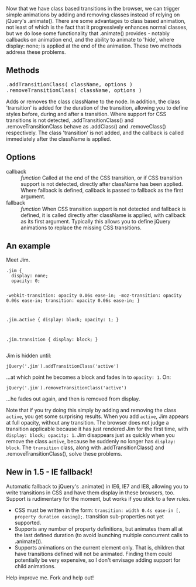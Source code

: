 <p>Now that we have class based transitions in the browser, we can trigger simple animations by adding and removing classes instead of relying on jQuery's .animate().
There are some advantages to class based animation, not least of which is the fact that it progressively enhances normal classes, but we do lose some functionality that .animate() provides - notably callbacks on animation end, and the ability to animate to 'hide', where display: none; is applied at the end of the animation.
These two methods address these problems.</p>

<h2>Methods</h2>
<pre>.addTransitionClass( className, options )
.removeTransitionClass( className, options )</pre>

<p>Adds or removes the class className to the node. In addition, the class 'transition' is added for the duration of the transition, allowing you to define styles before, during and after a transition.
Where support for CSS transitions is not detected, .addTransitionClass() and .removeTransitionClass behave as .addClass() and .removeClass() respectively.
The class 'transition' is not added, and the callback is called immediately after the className is applied.</p>

<h2>Options</h2>
<dl>
	<dt>callback</dt><dd><i>function</i> Called at the end of the CSS transition, or if CSS transition support is not detected, directly after className has been applied. Where fallback is defined, callback is passed to fallback as the first argument.<dd>
	<dt>fallback</dt><dd><i>function</i> When CSS transition support is not detected and fallback is defined, it is called directly after className is applied, with callback as its first argument. Typically this allows you to define jQuery animations to replace the missing CSS transitions.<dd>
</dl>

<h2>An example</h2>
<p>Meet Jim.</p>
<pre><code>.jim {
  display: none;
  opacity: 0;
  
  -webkit-transition: opacity 0.06s ease-in;
     -moz-transition: opacity 0.06s ease-in;
          transition: opacity 0.06s ease-in;
}

.jim.active {
  display: block;
  opacity: 1;
}

.jim.transition {
  display: block;
}</code></pre>
<p>Jim is hidden until:</p>
<pre><code>jQuery('.jim').addTransitionClass('active')</code></pre>
<p>...at which point he becomes a block and fades in to <code>opacity: 1</code>. On:</p>
<pre><code>jQuery('.jim').removeTransitionClass('active')</code></pre>
<p>...he fades out again, and then is removed from display.</p>
<p>Note that if you try doing this simply by adding and removing the class <code>active</code>, you get some surprising results. When you add <code>active</code>, Jim appears at full opacity, without any transition. The browser does not judge a transition applicable because it has just rendered Jim for the first time, with <code>display: block; opacity: 1</code>. Jim disappears just as quickly when you remove the class <code>active</code>, because he suddenly no longer has <code>display: block</code>. The <code>transition</code> class, along with .addTransitionClass() and .removeTransitionClass(), solve these problems.</p>

<h2>New in 1.5 - IE fallback!</h2>
<p>Automatic fallback to jQuery's .animate() in IE6, IE7 and IE8, allowing you to write transitions in CSS and have them display in these browsers, too. Support is rudimentary for the moment, but works if you stick to a few rules.</p>
<ul>
<li>CSS must be written in the form: <code>transition: width 0.4s ease-in [, property duration easing];</code>. transition sub-properties not yet supported.</li>
<li>Supports any number of property definitions, but animates them all at the last defined duration (to avoid launching multiple concurrent calls to .animate()).</li>
<li>Supports animations on the current element only. That is, children that have transitions defined will not be animated. Finding them could potentially be very expensive, so I don't envisage adding support for child animations.</li>
</ul>
<p>Help improve me. Fork and help out!</p>